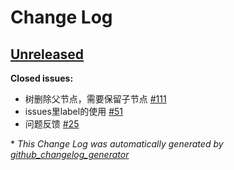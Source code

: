 # Change Log

## [Unreleased](https://github.com/iuap-design/blog/tree/HEAD)

**Closed issues:**

- 树删除父节点，需要保留子节点 [\#111](https://github.com/iuap-design/blog/issues/111)
- issues里label的使用 [\#51](https://github.com/iuap-design/blog/issues/51)
- 问题反馈 [\#25](https://github.com/iuap-design/blog/issues/25)



\* *This Change Log was automatically generated by [github_changelog_generator](https://github.com/skywinder/Github-Changelog-Generator)*